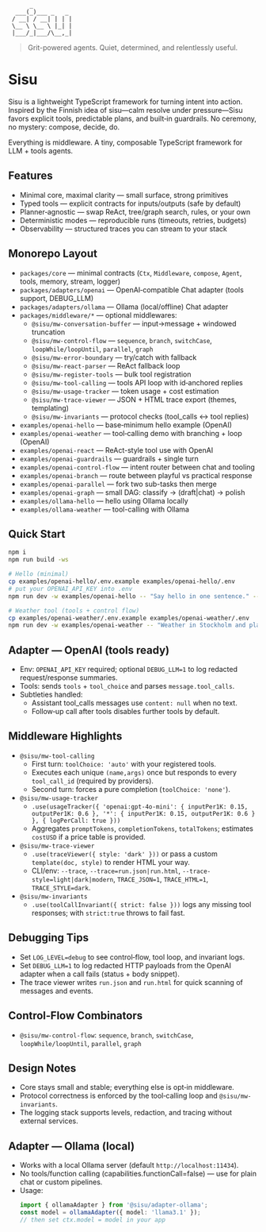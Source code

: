 ```
      _           
  ___(_)___ _   _ 
 / __| / __| | | |
 \__ \ \__ \ |_| |
 |___/_|___/\__,_|         
```
> Grit-powered agents. Quiet, determined, and relentlessly useful.

# Sisu

Sisu is a lightweight TypeScript framework for turning intent into action. Inspired by the Finnish idea of sisu—calm resolve under pressure—Sisu favors explicit tools, predictable plans, and built‑in guardrails. No ceremony, no mystery: compose, decide, do.

Everything is middleware. A tiny, composable TypeScript framework for LLM + tools agents.

## Features
- Minimal core, maximal clarity — small surface, strong primitives
- Typed tools — explicit contracts for inputs/outputs (safe by default)
- Planner‑agnostic — swap ReAct, tree/graph search, rules, or your own
- Deterministic modes — reproducible runs (timeouts, retries, budgets)
- Observability — structured traces you can stream to your stack

## Monorepo Layout
- `packages/core` — minimal contracts (`Ctx`, `Middleware`, `compose`, `Agent`, tools, memory, stream, logger)
- `packages/adapters/openai` — OpenAI‑compatible Chat adapter (tools support, DEBUG_LLM)
- `packages/adapters/ollama` — Ollama (local/offline) Chat adapter
- `packages/middleware/*` — optional middlewares:
  - `@sisu/mw-conversation-buffer` — input→message + windowed truncation
  - `@sisu/mw-control-flow` — `sequence`, `branch`, `switchCase`, `loopWhile/loopUntil`, `parallel`, `graph`
  - `@sisu/mw-error-boundary` — try/catch with fallback
  - `@sisu/mw-react-parser` — ReAct fallback loop
  - `@sisu/mw-register-tools` — bulk tool registration
  - `@sisu/mw-tool-calling` — tools API loop with id‑anchored replies
  - `@sisu/mw-usage-tracker` — token usage + cost estimation
  - `@sisu/mw-trace-viewer` — JSON + HTML trace export (themes, templating)
  - `@sisu/mw-invariants` — protocol checks (tool_calls ↔ tool replies)
- `examples/openai-hello` — base‑minimum hello example (OpenAI)
- `examples/openai-weather` — tool‑calling demo with branching + loop (OpenAI)
- `examples/openai-react` — ReAct-style tool use with OpenAI
- `examples/openai-guardrails` — guardrails + single turn
- `examples/openai-control-flow` — intent router between chat and tooling
- `examples/openai-branch` — route between playful vs practical response
- `examples/openai-parallel` — fork two sub-tasks then merge
- `examples/openai-graph` — small DAG: classify → (draft|chat) → polish
- `examples/ollama-hello` — hello using Ollama locally
- `examples/ollama-weather` — tool-calling with Ollama

## Quick Start
```bash
npm i
npm run build -ws

# Hello (minimal)
cp examples/openai-hello/.env.example examples/openai-hello/.env
# put your OPENAI_API_KEY into .env
npm run dev -w examples/openai-hello -- "Say hello in one sentence." --trace --trace-style=modern

# Weather tool (tools + control flow)
cp examples/openai-weather/.env.example examples/openai-weather/.env
npm run dev -w examples/openai-weather -- "Weather in Stockholm and plan a fika." --trace --trace-style=dark
```

## Adapter — OpenAI (tools ready)
- Env: `OPENAI_API_KEY` required; optional `DEBUG_LLM=1` to log redacted request/response summaries.
- Tools: sends `tools` + `tool_choice` and parses `message.tool_calls`.
- Subtleties handled:
  - Assistant tool_calls messages use `content: null` when no text.
  - Follow‑up call after tools disables further tools by default.

## Middleware Highlights
- `@sisu/mw-tool-calling`
  - First turn: `toolChoice: 'auto'` with your registered tools.
  - Executes each unique `(name,args)` once but responds to every `tool_call_id` (required by providers).
  - Second turn: forces a pure completion (`toolChoice: 'none'`).
- `@sisu/mw-usage-tracker`
  - `.use(usageTracker({ 'openai:gpt-4o-mini': { inputPer1K: 0.15, outputPer1K: 0.6 }, '*': { inputPer1K: 0.15, outputPer1K: 0.6 } }, { logPerCall: true }))`
  - Aggregates `promptTokens`, `completionTokens`, `totalTokens`; estimates `costUSD` if a price table is provided.
- `@sisu/mw-trace-viewer`
  - `.use(traceViewer({ style: 'dark' }))` or pass a custom `template(doc, style)` to render HTML your way.
  - CLI/env: `--trace`, `--trace=run.json|run.html`, `--trace-style=light|dark|modern`, `TRACE_JSON=1`, `TRACE_HTML=1`, `TRACE_STYLE=dark`.
- `@sisu/mw-invariants`
  - `.use(toolCallInvariant({ strict: false }))` logs any missing tool responses; with `strict:true` throws to fail fast.

## Debugging Tips
- Set `LOG_LEVEL=debug` to see control‑flow, tool loop, and invariant logs.
- Set `DEBUG_LLM=1` to log redacted HTTP payloads from the OpenAI adapter when a call fails (status + body snippet).
- The trace viewer writes `run.json` and `run.html` for quick scanning of messages and events.

## Control‑Flow Combinators
- `@sisu/mw-control-flow`: `sequence`, `branch`, `switchCase`, `loopWhile/loopUntil`, `parallel`, `graph`

## Design Notes
- Core stays small and stable; everything else is opt‑in middleware.
- Protocol correctness is enforced by the tool‑calling loop and `@sisu/mw-invariants`.
- The logging stack supports levels, redaction, and tracing without external services.
## Adapter — Ollama (local)
- Works with a local Ollama server (default `http://localhost:11434`).
- No tools/function calling (capabilities.functionCall=false) — use for plain chat or custom pipelines.
- Usage:
  ```ts
  import { ollamaAdapter } from '@sisu/adapter-ollama';
  const model = ollamaAdapter({ model: 'llama3.1' });
  // then set ctx.model = model in your app
  ```
